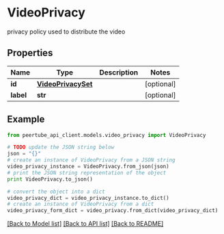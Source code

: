 # VideoPrivacy

privacy policy used to distribute the video

## Properties
Name | Type | Description | Notes
------------ | ------------- | ------------- | -------------
**id** | [**VideoPrivacySet**](VideoPrivacySet.md) |  | [optional] 
**label** | **str** |  | [optional] 

## Example

```python
from peertube_api_client.models.video_privacy import VideoPrivacy

# TODO update the JSON string below
json = "{}"
# create an instance of VideoPrivacy from a JSON string
video_privacy_instance = VideoPrivacy.from_json(json)
# print the JSON string representation of the object
print VideoPrivacy.to_json()

# convert the object into a dict
video_privacy_dict = video_privacy_instance.to_dict()
# create an instance of VideoPrivacy from a dict
video_privacy_form_dict = video_privacy.from_dict(video_privacy_dict)
```
[[Back to Model list]](../README.md#documentation-for-models) [[Back to API list]](../README.md#documentation-for-api-endpoints) [[Back to README]](../README.md)


